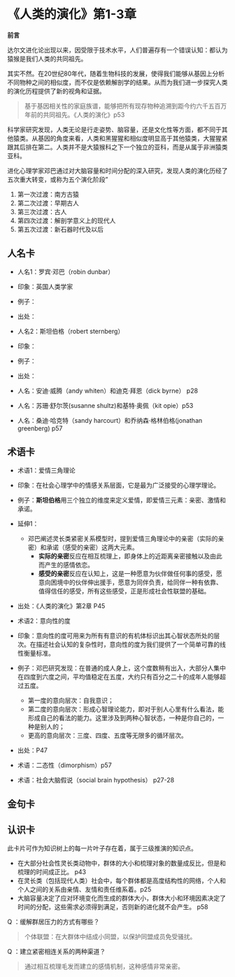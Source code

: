 # 《人类的演化》第1-3章 #

**前言**

达尔文进化论出现以来，因受限于技术水平，人们普遍存有一个错误认知：都认为猿猴是我们人类的共同祖先。

其实不然。在20世纪80年代，随着生物科技的发展，使得我们能够从基因上分析不同物种之间的相似度，而不仅是依赖解剖学的结果。从而为我们进一步探究人类的演化历程提供了新的视角和证据。

> 基于基因相关性的家庭族谱，能够把所有现存物种追溯到距今约六千五百万年前的共同祖先。《人类的演化》p53

科学家研究发现，人类无论是行走姿势、脑容量，还是文化性等方面，都不同于其他猿类。从基因的角度来看，人类和黑猩猩和相似度明显高于其他猿类，大猩猩紧跟其后排在第二。人类并不是大猿猴科之下一个独立的亚科，而是从属于非洲猿类亚科。

进化心理学家邓巴通过对大脑容量和时间分配的深入研究，发现人类的演化历经了五次重大转变，或称为五个演化阶段”

1. 第一次过渡：南方古猿
2. 第二次过渡：早期古人
3. 第三次过渡：古人
4. 第四次过渡：解剖学意义上的现代人
5. 第五次过渡：新石器时代及以后



## 人名卡 ##

- 人名1：罗宾·邓巴（robin dunbar）
- 印象：英国人类学家
- 例子：
- 出处：

- 人名2：斯坦伯格（robert sternberg）
- 印象：
- 例子：
- 出处：

- 人名：安迪·威腾（andy whiten）和迪克·拜恩（dick byrne） p28

- 人名：苏珊·舒尔茨(susanne shultz)和基特·奥佩（kit opie）p53

- 人名：桑迪·哈克特（sandy harcourt）和乔纳森·格林伯格(jonathan greenberg) p57

## 术语卡 ##

- 术语1：爱情三角理论
- 印象：在社会心理学中的情感关系层面，它是最为广泛接受的心理学理论。
- 例子：**斯坦伯格**用三个独立的维度来定义爱情，即爱情三元素：亲密、激情和承诺。
- 延伸1：
  - 邓巴阐述灵长类紧密关系模型时，提到爱情三角理论中的亲密（实际的亲密）和承诺（感受的亲密）这两大元素。
     - **实际的亲密**反应在相互梳理上，即身体上的近距离亲密接触以及由此而产生的感情依恋。
      - **感受的亲密**反应在认知上，这是一种愿意为伙伴做任何事的感受，愿意向困境中的伙伴伸出援手，愿意为同伴负责，给同伴一种有依靠、值得信任的感受，所有这些感受，正是形成社会性联盟的基础。
- 出处：《人类的演化》第2章 P45

- 术语2：意向性的度
- 印象：意向性的度可用来为所有有意识的有机体标识出其心智状态所处的层次。在描述社会认知的复杂性时，意向性的度为我们提供了一个简单可靠的线性衡量标准。
- 例子：邓巴研究发现：在普通的成人身上，这个度数稍有出入，大部分人集中在四度到六度之间，平均值稳定在五度，大约只有百分之二十的成年人能够超过五度。
  - 第一度的意向层次：自我意识；
  - 第二度的意向层次：形成心智理论能力，即对于别人心里有什么看法，能形成自己的看法的能力。这里涉及到两种心智状态，一种是你自己的，一种是别人的；
  - 更高的意向层次：三度、四度、五度等无限多的循环层次。
- 出处：P47

- 术语：二态性（dimorphism）p57

- 术语：社会大脑假说（social brain hypothesis） p27-28




## 金句卡 ##

## 认识卡 ##
此卡片可作为知识树上的每一片叶子存在着，属于三级推演的知识点。

- 在大部分社会性灵长类动物中，群体的大小和梳理对象的数量成反比，但是和梳理的时间成正比。 p43
- 在灵长类（包括现代人类）社会中，每个群体都是高度结构性的网络，个人和个人之间的关系由亲情、友情和责任维系着。p25
- 大脑容量决定了应对环境变化而生成的群体大小，群体大小和环境因素决定了时间的分配，这些需求必须得到满足，否则新的进化就不会产生。 p58


Q ：缓解群居压力的方式有哪些？

> 个体联盟：在大群体中结成小同盟，以保护同盟成员免受骚扰。

Q ：建立紧密相连关系的两种渠道？

> 通过相互梳理毛发而建立的感情机制，这种感情非常亲密。